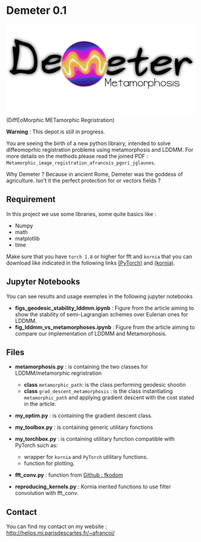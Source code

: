 # Demeter 0.1
![](demeter_logo.png)
(DiffEoMorphic METamorphic Regristration)

**Warning** : This depot is still in progress.

You are seeing the birth of a new python librairy, intended to solve 
diffeomoprhic registration problems using metamorphosis and LDDMM.
For more details on the methods please read the joined PDF :
`Metamorphic_image_registration_afrancois_pgori_jglaunes`.

Why Demeter ? Because in ancient Rome, Demeter was the goddess of agriculture.
Isn't it the perfect protection for or vectors fields ? 

## Requirement 

In this project we use some libraries, some quite basics like :
- Numpy 
- math 
- matplotlib 
- time

Make sure that you have `torch 1.8` or higher for fft and `kornia` that you can 
download like indicated in the following links [(PyTorch)](https://pytorch.org/)
and [(kornia)](https://pypi.org/project/kornia/).

## Jupyter Notebooks

You can see results and usage exemples in the following jupyter notebooks

- **figs_geodesic_stability_lddmm.ipynb** : Figure from the article aiming to show the stability 
  of semi-Lagrangian schemes over Eulerian ones for LDDMM.
- **fig_lddmm_vs_metamorphoses.ipynb** : Figure from the article aiming to 
compare our implementation of LDDMM and Metamorphosis.

## Files

- **metamorphosis.py** : is containing the two classes for LDDMM/metamorphic
regristration 
    - **class** `metamorphic_path`: is the class performing geodesic shootin
    - **class** `grad_descent_metamorphosis` : is the class instantiating 
      `metamorphic_path` and applying gradient descent with the cost stated in 
      the article.
      
- **my_optim.py** : is containing the gradient descent class.

- **my_toolbox.py** : is containing generic utilitary fonctions 

- **my_torchbox.py** : is containing utilitary function compatible with PyTorch 
such as: 
  - wrapper for `kornia` and `PyTorch` utilitary functions.
  - function for plotting.
    
- **fft_conv.py** : function from [Github : fkodom](https://github.com/fkodom/fft-conv-pytorch)

- **reproducing_kernels.py** : Kornia inerited functions to use filter convolution
with fft_conv. 
  
## Contact

You can find my contact on my website : http://helios.mi.parisdescartes.fr/~afrancoi/